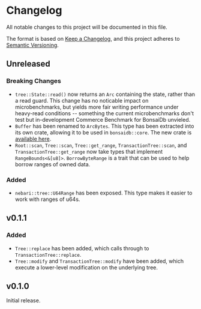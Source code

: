 # Changelog

All notable changes to this project will be documented in this file.

The format is based on [Keep a Changelog](https://keepachangelog.com/en/1.0.0/),
and this project adheres to [Semantic Versioning](https://semver.org/spec/v2.0.0.html).

## Unreleased

### Breaking Changes

- `tree::State::read()` now returns an `Arc` containing the state, rather than a
  read guard. This change has no noticable impact on microbenchmarks, but yields
  more fair writing performance under heavy-read conditions -- something the
  current microbenchmarks don't test but in-development Commerce Benchmark for
  BonsaiDb unvieled.
- `Buffer` has been renamed to `ArcBytes`. This type has been extracted into its
  own crate, allowing it to be used in `bonsaidb::core`. The new crate is
  [available here](https://github.com/khonsulabs/arc-bytes).
- `Root::scan`, `Tree::scan`, `Tree::get_range`, `TransactionTree::scan`, and
  `TransactionTree::get_range` now take types that implement
  `RangeBounds<&[u8]>`. `BorrowByteRange` is a trait that can be used to help
  borrow ranges of owned data.

### Added

- `nebari::tree::U64Range` has been exposed. This type makes it easier to work
  with ranges of u64s.

## v0.1.1

### Added

- `Tree::replace` has been added, which calls through to `TransactionTree::replace`.
- `Tree::modify` and `TransactionTree::modify` have been added, which execute a
  lower-level modification on the underlying tree.

## v0.1.0

Initial release.
